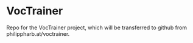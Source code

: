 # VocTrainer
Repo for the VocTrainer project, which will be transferred to github from philippharb.at/voctrainer.
